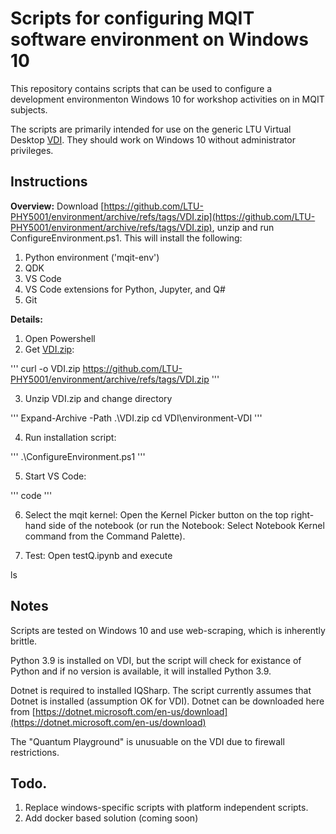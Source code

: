 # Scripts for configuring MQIT software environment on Windows 10

This repository contains scripts that can be used to configure a development environmenton Windows 10 for workshop activities on in MQIT subjects. 

The scripts are primarily intended for use on the generic LTU Virtual Desktop [VDI](https://www.latrobe.edu.au/students/support/it/teaching/myapps). They should work on Windows 10 without administrator privileges.


## Instructions

**Overview:** Download [https://github.com/LTU-PHY5001/environment/archive/refs/tags/VDI.zip](https://github.com/LTU-PHY5001/environment/archive/refs/tags/VDI.zip), unzip and run ConfigureEnvironment.ps1.  This will install the following:
1. Python environment ('mqit-env')
2. QDK 
3. VS Code
4. VS Code extensions for Python, Jupyter, and Q#
5. Git

**Details:**
1. Open Powershell
2. Get [VDI.zip](https://github.com/LTU-PHY5001/environment/archive/refs/tags/VDI.zip):

'''
curl -o VDI.zip https://github.com/LTU-PHY5001/environment/archive/refs/tags/VDI.zip 
'''

3. Unzip VDI.zip and change directory

'''
Expand-Archive -Path .\VDI.zip
cd VDI\environment-VDI
'''

4. Run installation script:

'''
.\ConfigureEnvironment.ps1
'''

5.  Start VS Code:  

'''
code
'''

6.  Select the mqit kernel: Open the Kernel Picker button on the top right-hand side of the notebook (or run the Notebook: Select Notebook Kernel command from the Command Palette).

7. Test: Open testQ.ipynb and execute

ls

## Notes

Scripts are tested on Windows 10 and use web-scraping, which is inherently brittle.

Python 3.9 is installed on VDI, but the script will check for existance of Python and if no version is available, it will installed Python 3.9.

Dotnet is required to installed IQSharp.  The script currently assumes that Dotnet is installed (assumption OK for VDI).  Dotnet can be downloaded here from [https://dotnet.microsoft.com/en-us/download](https://dotnet.microsoft.com/en-us/download)

The "Quantum Playground" is unusuable on the VDI due to firewall restrictions.

## Todo.

1. Replace windows-specific scripts with platform independent scripts. 
2. Add docker based solution (coming soon)